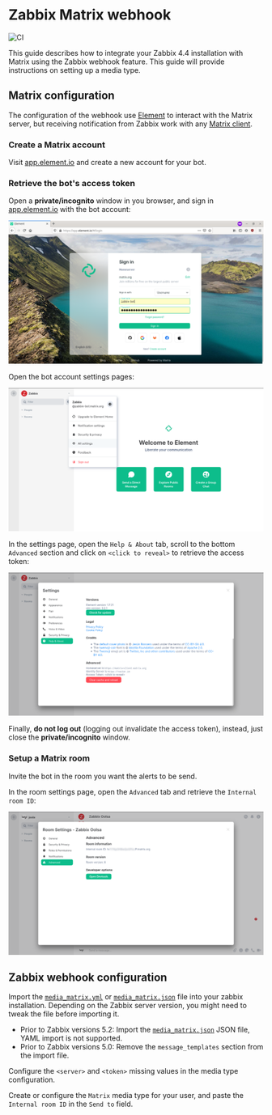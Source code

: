# Zabbix Matrix webhook

![CI](https://github.com/jooola/zabbix-matrix-webhook/actions/workflows/ci.yml/badge.svg)

This guide describes how to integrate your Zabbix 4.4 installation with Matrix using the Zabbix webhook feature. This guide will provide instructions on setting up a media type.

## Matrix configuration

The configuration of the webhook use [Element](https://element.io/) to interact with the Matrix server, but receiving notification from Zabbix work with any [Matrix client](https://matrix.org/clients/).

### Create a Matrix account

Visit [app.element.io](https://app.element.io/) and create a new account for your bot.

### Retrieve the bot's access token

Open a **private/incognito** window in you browser, and sign in [app.element.io](https://app.element.io) with the bot account:

![](docs/matrix_access_token1.png)

Open the bot account settings pages:

![](docs/matrix_access_token2.png)

In the settings page, open the `Help & About` tab, scroll to the bottom `Advanced` section and click on `<click to reveal>` to retrieve the access token:

![](docs/matrix_access_token3.png)

Finally, **do not log out** (logging out invalidate the access token), instead, just close the **private/incognito** window.

### Setup a Matrix room

Invite the bot in the room you want the alerts to be send.

In the room settings page, open the `Advanced` tab and retrieve the `Internal room ID`:

![](docs/matrix_room_id1.png)

## Zabbix webhook configuration

Import the [`media_matrix.yml`](media_matrix.yml) or [`media_matrix.json`](media_matrix.json) file into your zabbix installation. Depending on the Zabbix server version, you might need to tweak the file before importing it.

- Prior to Zabbix versions 5.2: Import the [`media_matrix.json`](media_matrix.json) JSON file, YAML import is not supported.
- Prior to Zabbix versions 5.0: Remove the `message_templates` section from the import file.

Configure the `<server>` and `<token>` missing values in the media type configuration.

Create or configure the `Matrix` media type for your user, and paste the `Internal room ID` in the `Send to` field.
